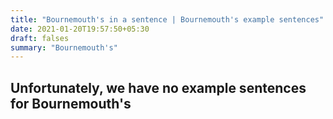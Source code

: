 ```yaml
---
title: "Bournemouth's in a sentence | Bournemouth's example sentences"
date: 2021-01-20T19:57:50+05:30
draft: falses
summary: "Bournemouth's"
---
```

## Unfortunately, we have no example sentences for Bournemouth's                 
